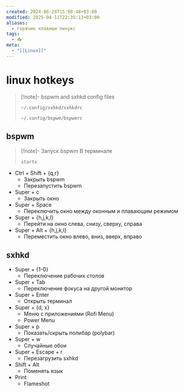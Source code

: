 ```yaml
---
created: 2024-06-24T15:00:48+03:00
modified: 2025-04-11T22:35:13+03:00
aliases:
  - горячие клавиши линукс
tags:
  - 📥
meta:
  - "[[Linux]]"
---
```


# linux hotkeys

 > [!note]- bspwm and sxhkd config files
 > ```
 > ~/.config/sxhkd/sxhkdrc
 > ```
 > ```
 > ~/.config/bspwm/bspwmrc
 > ```

## bspwm

> [!note]- Запуск bspwm
> В терминале
> ```
> startx
> ```

 - Ctrl + Shift + {q,r}
	 - Закрыть bspwm
	 - Перезапустить bspwm
 - Super + c
	 - Закрыть окно
 - Super + Space
	 - Переключить окно между оконным и плавающим режимом
 - Super + {h,j,k,l}
	 - Перейти на окно слева, снизу, сверху, справа
 - Super + Alt + {h,j,k,l}
	 - Переместить окно влево, вниз, вверх, вправо

## sxhkd

 - Super + {1-0}
	 - Переключение рабочих столов
 - Super + Tab
	 - Переключение фокуса на другой монитор
 - Super + Enter
	 - Открыть терминал
 - Super + {d, x}
	 - Меню с приложениями (Rofi Menu)
	 - Power Menu
 - Super + p
	 - Показать/скрыть полибар (polybar)
 - Super + w
	 - Случайные обои
 - Super + Escape + r
	 - Перезагрузить sxhkd
 - Shift + Alt
	 - Поменять язык
 - Print
	 - Flameshot
